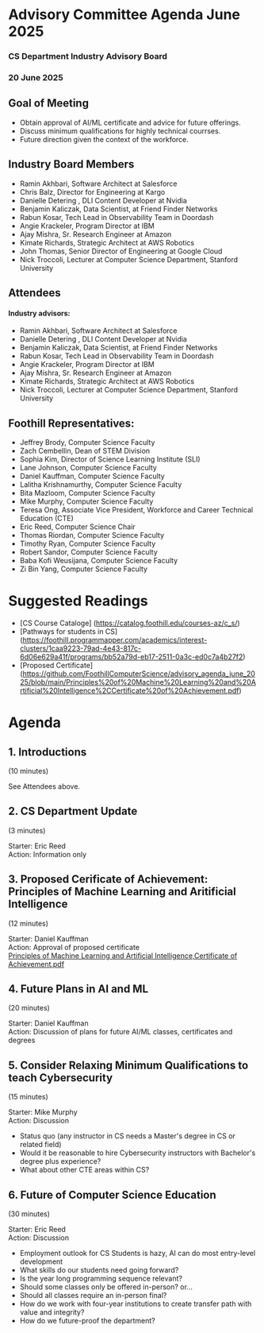# Advisory Committee Agenda June 2025
### CS Department Industry Advisory Board
### 20 June 2025

## Goal of Meeting
* Obtain approval of AI/ML certificate and advice for future offerings.
* Discuss minimum qualifications for highly technical courrses.
* Future direction given the context of the workforce.

## Industry Board Members
* Ramin Akhbari, Software Architect at Salesforce
* Chris Balz, Director for Engineering at Kargo
* Danielle Detering , DLI Content Developer at Nvidia
* Benjamin Kaliczak, Data Scientist, at Friend Finder Networks
* Rabun Kosar, Tech Lead in Observability Team in Doordash
* Angie Krackeler, Program Director at IBM
* Ajay Mishra, Sr. Research Engineer at Amazon
* Kimate Richards, Strategic Architect at AWS Robotics
* John Thomas, Senior Director of Engineering at Google Cloud
* Nick Troccoli, Lecturer at Computer Science Department, Stanford University

## Attendees
#### Industry advisors:
* Ramin Akhbari, Software Architect at Salesforce
* Danielle Detering , DLI Content Developer at Nvidia
* Benjamin Kaliczak, Data Scientist, at Friend Finder Networks
* Rabun Kosar, Tech Lead in Observability Team in Doordash
* Angie Krackeler, Program Director at IBM
* Ajay Mishra, Sr. Research Engineer at Amazon
* Kimate Richards, Strategic Architect at AWS Robotics
* Nick Troccoli, Lecturer at Computer Science Department, Stanford University

## Foothill Representatives:
* Jeffrey Brody, Computer Science Faculty
* Zach Cembellin, Dean of STEM Division
* Sophia Kim, Director of Science Learning Institute (SLI)
* Lane Johnson, Computer Science Faculty
* Daniel Kauffman, Computer Science Faculty
* Lalitha Krishnamurthy, Computer Science Faculty
* Bita Mazloom, Computer Science Faculty
* Mike Murphy, Computer Science Faculty
* Teresa Ong, Associate Vice President, Workforce and Career Technical Education (CTE)
* Eric Reed, Computer Science Chair
* Thomas Riordan, Computer Science Faculty
* Timothy Ryan, Computer Science Faculty
* Robert Sandor, Computer Science Faculty
* Baba Kofi Weusijana, Computer Science Faculty
* Zi Bin Yang, Computer Science Faculty

# Suggested Readings
* [CS Course Cataloge] (https://catalog.foothill.edu/courses-az/c_s/)
* [Pathways for students in CS] (https://foothill.programmapper.com/academics/interest-clusters/1caa9223-79ad-4e43-817c-6d06e629a41f/programs/bb52a79d-eb17-2511-0a3c-ed0c7a4b27f2)
* [Proposed Certificate] (https://github.com/FoothillComputerScience/advisory_agenda_june_2025/blob/main/Principles%20of%20Machine%20Learning%20and%20Artificial%20Intelligence%2CCertificate%20of%20Achievement.pdf)

# Agenda
## 1. Introductions
(10 minutes)

See Attendees above.

## 2. CS Department Update
(3 minutes)

Starter: Eric Reed  
Action: Information only  

## 3. Proposed Cerificate of Achievement: Principles of Machine Learning and Aritificial Intelligence
(12 minutes)  

Starter: Daniel Kauffman  
Action: Approval of proposed certificate  
[Principles of Machine Learning and Artificial Intelligence,Certificate of Achievement.pdf  
](https://github.com/FoothillComputerScience/advisory_agenda_june_2025/blob/main/Principles%20of%20Machine%20Learning%20and%20Artificial%20Intelligence%2CCertificate%20of%20Achievement.pdf)

## 4. Future Plans in AI and ML
(20 minutes)  

Starter: Daniel Kauffman  
Action: Discussion of plans for future AI/ML classes, certificates and degrees  


## 5. Consider Relaxing Minimum Qualifications to teach Cybersecurity
(15 minutes)  

Starter: Mike Murphy  
Action: Discussion  

* Status quo (any instructor in CS needs a Master's degree in CS or related field)
* Would it be reasonable to hire Cybersecurity instructors with Bachelor's degree plus experience?
* What about other CTE areas within CS?
  

## 6. Future of Computer Science Education
(30 minutes)  

Starter: Eric Reed  
Action: Discussion  

* Employment outlook for CS Students is hazy, AI can do most entry-level development
* What skills do our students need going forward?
* Is the year long programming sequence relevant?
* Should some classes only be offered in-person? or...
* Should all classes require an in-person final?
* How do we work with four-year institutions to create transfer path with value and integrity?
* How do we future-proof the department?








